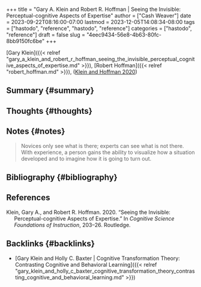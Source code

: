 +++
title = "Gary A. Klein and Robert R. Hoffman | Seeing the Invisible: Perceptual-cognitive Aspects of Expertise"
author = ["Cash Weaver"]
date = 2023-09-22T08:16:00-07:00
lastmod = 2023-12-05T14:08:34-08:00
tags = ["hastodo", "reference", "hastodo", "reference"]
categories = ["hastodo", "reference"]
draft = false
slug = "4eec9434-56e8-4b63-80fc-8bb9150fc6be"
+++

[Gary Klein]({{< relref "gary_a_klein_and_robert_r_hoffman_seeing_the_invisible_perceptual_cognitive_aspects_of_expertise.md" >}}), [Robert Hoffman]({{< relref "robert_hoffman.md" >}}), (<a href="#citeproc_bib_item_1">Klein and Hoffman 2020</a>)


## Summary {#summary}


## Thoughts {#thoughts}


## Notes {#notes}

> Novices only see what is there; experts can see what is not there. With experience, a person gains the ability to visualize how a situation developed and to imagine how it is going to turn out.


## Bibliography {#bibliography}

## References

<style>.csl-entry{text-indent: -1.5em; margin-left: 1.5em;}</style><div class="csl-bib-body">
  <div class="csl-entry"><a id="citeproc_bib_item_1"></a>Klein, Gary A., and Robert R. Hoffman. 2020. “Seeing the Invisible: Perceptual-cognitive Aspects of Expertise.” In <i>Cognitive Science Foundations of Instruction</i>, 203–26. Routledge.</div>
</div>


## Backlinks {#backlinks}

-   [Gary Klein and Holly C. Baxter | Cognitive Transformation Theory: Contrasting Cognitive and Behavioral Learning]({{< relref "gary_klein_and_holly_c_baxter_cognitive_transformation_theory_contrasting_cognitive_and_behavioral_learning.md" >}})
